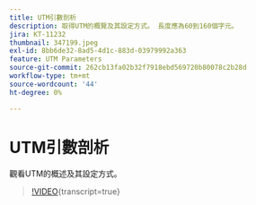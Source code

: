 ```yaml
---
title: UTM引數剖析
description: 取得UTM的概覽及其設定方式。 長度應為60到160個字元。
jira: KT-11232
thumbnail: 347199.jpeg
exl-id: 8bb6de32-8ad5-4d1c-883d-03979992a363
feature: UTM Parameters
source-git-commit: 262cb13fa02b32f7918ebd569720b80078c2b28d
workflow-type: tm+mt
source-wordcount: '44'
ht-degree: 0%

---
```


# UTM引數剖析

觀看UTM的概述及其設定方式。

>[!VIDEO](https://video.tv.adobe.com/v/347199/?learn=on){transcript=true}

